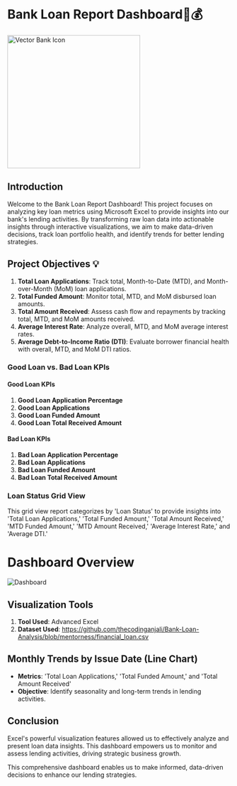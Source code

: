 # Bank Loan Report Dashboard💸💰

<img src="https://github.com/user-attachments/assets/26eb4e93-a868-48c7-bc1f-53de8fab352e" alt="Vector Bank Icon" width="300" height="300">



## Introduction

Welcome to the Bank Loan Report Dashboard! This project focuses on analyzing key loan metrics using Microsoft Excel to provide insights into our bank's lending activities. By transforming raw loan data into actionable insights through interactive visualizations, we aim to make data-driven decisions, track loan portfolio health, and identify trends for better lending strategies.

## Project Objectives 💡

1. **Total Loan Applications**: Track total, Month-to-Date (MTD), and Month-over-Month (MoM) loan applications.
2. **Total Funded Amount**: Monitor total, MTD, and MoM disbursed loan amounts.
3. **Total Amount Received**: Assess cash flow and repayments by tracking total, MTD, and MoM amounts received.
4. **Average Interest Rate**: Analyze overall, MTD, and MoM average interest rates.
5. **Average Debt-to-Income Ratio (DTI)**: Evaluate borrower financial health with overall, MTD, and MoM DTI ratios.

### Good Loan vs. Bad Loan KPIs

#### Good Loan KPIs

1. **Good Loan Application Percentage**
2. **Good Loan Applications**
3. **Good Loan Funded Amount**
4. **Good Loan Total Received Amount**

#### Bad Loan KPIs

1. **Bad Loan Application Percentage**
2. **Bad Loan Applications**
3. **Bad Loan Funded Amount**
4. **Bad Loan Total Received Amount**

### Loan Status Grid View

This grid view report categorizes by 'Loan Status' to provide insights into 'Total Loan Applications,' 'Total Funded Amount,' 'Total Amount Received,' 'MTD Funded Amount,' 'MTD Amount Received,' 'Average Interest Rate,' and 'Average DTI.'

# Dashboard Overview

![Dashboard](https://github.com/user-attachments/assets/d80be529-acdf-4171-8ae8-08629af4afe0)

## Visualization Tools

1. **Tool Used**: Advanced Excel
2. **Dataset Used**: https://github.com/thecodinganjali/Bank-Loan-Analysis/blob/mentorness/financial_loan.csv

## Monthly Trends by Issue Date (Line Chart)

- **Metrics**: 'Total Loan Applications,' 'Total Funded Amount,' and 'Total Amount Received'
- **Objective**: Identify seasonality and long-term trends in lending activities.

## Conclusion

Excel's powerful visualization features allowed us to effectively analyze and present loan data insights. This dashboard empowers us to monitor and assess lending activities, driving strategic business growth.


This comprehensive dashboard enables us to make informed, data-driven decisions to enhance our lending strategies.
